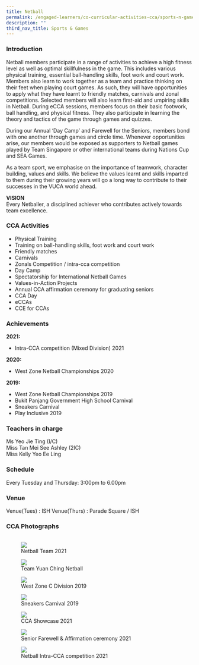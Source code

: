 ```yaml
---
title: Netball
permalink: /engaged-learners/co-curricular-activities-cca/sports-n-games/netball/
description: ""
third_nav_title: Sports & Games
---
```

### Introduction

Netball members participate in a range of activities to achieve a high fitness level as well as optimal skillfulness in the game. This includes various physical training, essential ball-handling skills, foot work and court work. Members also learn to work together as a team and practice thinking on their feet when playing court games. As such, they will have opportunities to apply what they have learnt to friendly matches, carnivals and zonal competitions. Selected members will also learn first-aid and umpiring skills in Netball. During eCCA sessions, members focus on their basic footwork, ball handling, and physical fitness. They also participate in learning the theory and tactics of the game through games and quizzes.

During our Annual ‘Day Camp’ and Farewell for the Seniors, members bond with one another through games and circle time. Whenever opportunities arise, our members would be exposed as supporters to Netball games played by Team Singapore or other international teams during Nations Cup and SEA Games.

As a team sport, we emphasise on the importance of teamwork, character building, values and skills. We believe the values learnt and skills imparted to them during their growing years will go a long way to contribute to their successes in the VUCA world ahead.


**VISION** <br>
Every Netballer, a disciplined achiever who contributes actively towards team excellence.

### CCA Activities

*   Physical Training
*   Training on ball-handling skills, foot work and court work
*   Friendly matches
*   Carnivals
*   Zonals Competition / intra-cca competition
*   Day Camp
*   Spectatorship for International Netball Games
*   Values-in-Action Projects
*   Annual CCA affirmation ceremony for graduating seniors
*   CCA Day
*   eCCAs
*   CCE for CCAs

### Achievements

**2021:**
*   Intra-CCA competition (Mixed Division) 2021

**2020:**
*   West Zone Netball Championships 2020

**2019:**
*   West Zone Netball Championships 2019
*   Bukit Panjang Government High School Carnival
*   Sneakers Carnival
*   Play Inclusive 2019

### Teachers in charge

Ms Yeo Jie Ting (I/C) <br>
Miss Tan Mei See Ashley (2IC) <br>
Miss Kelly Yeo Ee Ling <br>


### Schedule

Every Tuesday and Thursday: 3:00pm to 6.00pm


### Venue

Venue(Tues) : ISH
Venue(Thurs) : Parade Square / ISH

### CCA Photographs

| | | |
| -------- | -------- | -------- |

<figure>  
<img src="/images/Netball-1.jpg">  
<figcaption> Netball Team 2021 </figcaption>  
</figure>

<figure>  
<img src="/images/Netball-2.jpg">  
<figcaption> Team Yuan Ching Netball </figcaption>  
</figure>

<figure>  
<img src="/images/Netball-3.jpg">  
<figcaption> West Zone C Division 2019 </figcaption>  
</figure>

<figure>  
<img src="/images/Netball-4.jpg">  
<figcaption> Sneakers Carnival 2019 </figcaption>  
</figure>

<figure>  
<img src="/images/Netball-5.jpg">  
<figcaption> CCA Showcase 2021 </figcaption>  
</figure>

<figure>  
<img src="/images/Netball-6.jpg">  
<figcaption> Senior Farewell & Affirmation ceremony 2021 </figcaption>  
</figure>

<figure>  
<img src="/images/Netball-7.jpg">  
<figcaption> Netball Intra-CCA competition 2021</figcaption>  
</figure>